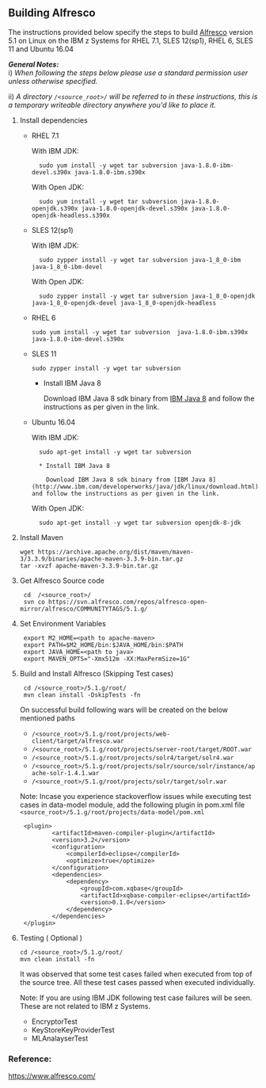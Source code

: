 <!---PACKAGE:Alfresco--->
<!---DISTRO:SLES 12:5.1--->
<!---DISTRO:SLES 11:5.1--->
<!---DISTRO:RHEL 7.1:5.1--->
<!---DISTRO:RHEL 6.6:5.1--->
<!---DISTRO:Ubuntu 16.x:5.1--->

## Building Alfresco

The instructions provided below specify the steps to build [Alfresco](https://www.alfresco.com/) version 5.1 on Linux on the IBM z Systems for RHEL 7.1, SLES 12(sp1), RHEL 6, SLES 11 and Ubuntu 16.04


_**General Notes:**_ 	 
i) _When following the steps below please use a standard permission user unless otherwise specified._

ii) _A directory `/<source_root>/` will be referred to in these instructions, this is a temporary writeable directory anywhere you'd like to place it._

1. Install dependencies

    * RHEL 7.1
		
		With IBM JDK:
		
			
			sudo yum install -y wget tar subversion java-1.8.0-ibm-devel.s390x java-1.8.0-ibm.s390x
			
		With Open JDK:
		
			
			sudo yum install -y wget tar subversion java-1.8.0-openjdk.s390x java-1.8.0-openjdk-devel.s390x java-1.8.0-openjdk-headless.s390x
			
		
    * SLES 12(sp1)
		
		With IBM JDK:
		
			
			sudo zypper install -y wget tar subversion java-1_8_0-ibm java-1_8_0-ibm-devel 
			
		
		With Open JDK:
		
			sudo zypper install -y wget tar subversion java-1_8_0-openjdk java-1_8_0-openjdk-devel java-1_8_0-openjdk-headless
		
	* RHEL 6
	
		```
		sudo yum install -y wget tar subversion  java-1.8.0-ibm.s390x  java-1.8.0-ibm-devel.s390x
		```
		
	* SLES 11
	
		```
		sudo zypper install -y wget tar subversion
		```
	
		* Install IBM Java 8
		
			Download IBM Java 8 sdk binary from [IBM Java 8](http://www.ibm.com/developerworks/java/jdk/linux/download.html) and follow the instructions as per given in the link.
		

		 
		
	* Ubuntu 16.04
	
		With IBM JDK:
			
			sudo apt-get install -y wget tar subversion
			
			* Install IBM Java 8
		
			  Download IBM Java 8 sdk binary from [IBM Java 8](http://www.ibm.com/developerworks/java/jdk/linux/download.html) and follow the instructions as per given in the link.
		


			
		
		With Open JDK:
		
			sudo apt-get install -y wget tar subversion openjdk-8-jdk
			
2.  Install Maven

		wget https://archive.apache.org/dist/maven/maven-3/3.3.9/binaries/apache-maven-3.3.9-bin.tar.gz
		tar -xvzf apache-maven-3.3.9-bin.tar.gz

3. Get Alfresco Source code
    
        cd  /<source_root>/
        svn co https://svn.alfresco.com/repos/alfresco-open-mirror/alfresco/COMMUNITYTAGS/5.1.g/
		
4. Set Environment Variables

		export M2_HOME=<path to apache-maven>
		export PATH=$M2_HOME/bin:$JAVA_HOME/bin:$PATH
		export JAVA_HOME=<path to java>
		export MAVEN_OPTS="-Xmx512m -XX:MaxPermSize=1G"

5. Build and Install Alfresco (Skipping Test cases)
		
		cd /<source_root>/5.1.g/root/
		mvn clean install -DskipTests -fn		
        
   On successful build following wars will be created on the below mentioned paths

    * `/<source_root>/5.1.g/root/projects/web-client/target/alfresco.war`
    * `/<source_root>/5.1.g/root/projects/server-root/target/ROOT.war`
    * `/<source_root>/5.1.g/root/projects/solr4/target/solr4.war`
    * `/<source_root>/5.1.g/root/projects/solr/source/solr/instance/apache-solr-1.4.1.war`
    * `/<source_root>/5.1.g/root/projects/solr/target/solr.war`
		
	Note:
	Incase you experience stackoverflow issues while executing test cases in data-model module,
	add the following plugin in pom.xml file 
	`<source_root>/5.1.g/root/projects/data-model/pom.xml`
	
	
		<plugin>
				<artifactId>maven-compiler-plugin</artifactId>
				<version>3.2</version>
				<configuration>
					<compilerId>eclipse</compilerId>
					<optimize>true</optimize>
				</configuration>
				<dependencies>
					<dependency>
						<groupId>com.xqbase</groupId>
						<artifactId>xqbase-compiler-eclipse</artifactId>
						<version>0.1.0</version>
					</dependency>
				</dependencies>
		</plugin>

6.  Testing ( Optional )

		cd /<source_root>/5.1.g/root/
		mvn clean install -fn
		
	It was observed that some test cases failed when executed from top of the source tree.
	All these test cases passed when executed individually.
	
	Note:
	If you are using IBM JDK following test case failures will be seen. These are not related to IBM z Systems.
	
	* EncryptorTest
	* KeyStoreKeyProviderTest
	* MLAnalayserTest
	
### Reference:

https://www.alfresco.com/	